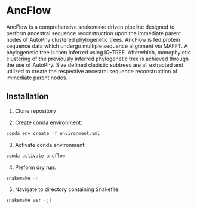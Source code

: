 # AncFlow
AncFlow is a comprehensive snakemake driven pipeline designed to perform ancestral sequence reconstruction upon the immediate parent nodes of AutoPhy clustered phylogenetic trees. AncFlow is fed protein sequence data which undergo multiple sequence alignment via MAFFT. A phylogenetic tree is then inferred using IQ-TREE. Afterwhich, monophyletic clustering of the previously inferred phylogenetic tree is achieved through the use of AutoPhy. Size defined cladistic subtrees are all extracted and utilized to create the respective ancestral sequence reconstruction of immediate parent nodes.

## Installation
1. Clone repository

2. Create conda environment:
```bash
conda env create -f environment.yml
```

3. Activate conda environment:
```bash
conda activate ancflow
```

4. Preform dry run:
```bash
snakemake -n
```

5. Navigate to directory containing Snakefile:
```bash
snakemake asr -j1
```


